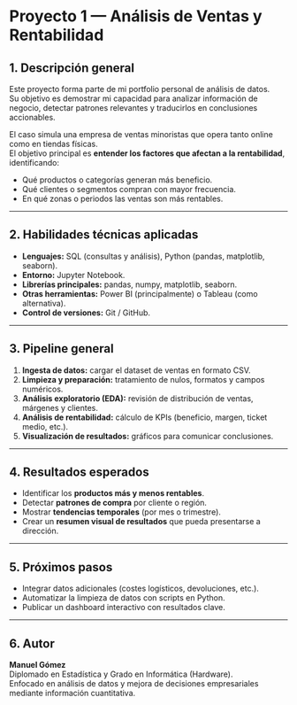 # Proyecto 1 — Análisis de Ventas y Rentabilidad

## 1. Descripción general

Este proyecto forma parte de mi portfolio personal de análisis de datos.  
Su objetivo es demostrar mi capacidad para analizar información de negocio, detectar patrones relevantes y traducirlos en conclusiones accionables.

El caso simula una empresa de ventas minoristas que opera tanto online como en tiendas físicas.  
El objetivo principal es **entender los factores que afectan a la rentabilidad**, identificando:

- Qué productos o categorías generan más beneficio.  
- Qué clientes o segmentos compran con mayor frecuencia.  
- En qué zonas o periodos las ventas son más rentables.  

---

## 2. Habilidades técnicas aplicadas

- **Lenguajes:** SQL (consultas y análisis), Python (pandas, matplotlib, seaborn).  
- **Entorno:** Jupyter Notebook.  
- **Librerías principales:** pandas, numpy, matplotlib, seaborn.  
- **Otras herramientas:** Power BI (principalmente) o Tableau (como alternativa).  
- **Control de versiones:** Git / GitHub.  

---

## 3. Pipeline general

1. **Ingesta de datos:** cargar el dataset de ventas en formato CSV.  
2. **Limpieza y preparación:** tratamiento de nulos, formatos y campos numéricos.  
3. **Análisis exploratorio (EDA):** revisión de distribución de ventas, márgenes y clientes.  
4. **Análisis de rentabilidad:** cálculo de KPIs (beneficio, margen, ticket medio, etc.).  
5. **Visualización de resultados:** gráficos para comunicar conclusiones.  

---

## 4. Resultados esperados

- Identificar los **productos más y menos rentables**.  
- Detectar **patrones de compra** por cliente o región.  
- Mostrar **tendencias temporales** (por mes o trimestre).  
- Crear un **resumen visual de resultados** que pueda presentarse a dirección.  

---

## 5. Próximos pasos

- Integrar datos adicionales (costes logísticos, devoluciones, etc.).  
- Automatizar la limpieza de datos con scripts en Python.  
- Publicar un dashboard interactivo con resultados clave.  

---

## 6. Autor

**Manuel Gómez**  
Diplomado en Estadística y Grado en Informática (Hardware).  
Enfocado en análisis de datos y mejora de decisiones empresariales mediante información cuantitativa.  

